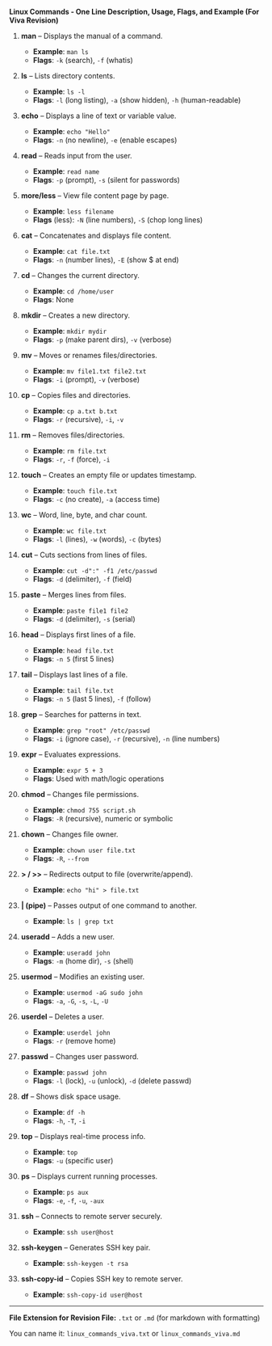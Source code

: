 **Linux Commands - One Line Description, Usage, Flags, and Example (For Viva Revision)**

1. **man** – Displays the manual of a command.

   * **Example**: `man ls`
   * **Flags**: `-k` (search), `-f` (whatis)

2. **ls** – Lists directory contents.

   * **Example**: `ls -l`
   * **Flags**: `-l` (long listing), `-a` (show hidden), `-h` (human-readable)

3. **echo** – Displays a line of text or variable value.

   * **Example**: `echo "Hello"`
   * **Flags**: `-n` (no newline), `-e` (enable escapes)

4. **read** – Reads input from the user.

   * **Example**: `read name`
   * **Flags**: `-p` (prompt), `-s` (silent for passwords)

5. **more/less** – View file content page by page.

   * **Example**: `less filename`
   * **Flags** (less): `-N` (line numbers), `-S` (chop long lines)

6. **cat** – Concatenates and displays file content.

   * **Example**: `cat file.txt`
   * **Flags**: `-n` (number lines), `-E` (show \$ at end)

7. **cd** – Changes the current directory.

   * **Example**: `cd /home/user`
   * **Flags**: None

8. **mkdir** – Creates a new directory.

   * **Example**: `mkdir mydir`
   * **Flags**: `-p` (make parent dirs), `-v` (verbose)

9. **mv** – Moves or renames files/directories.

   * **Example**: `mv file1.txt file2.txt`
   * **Flags**: `-i` (prompt), `-v` (verbose)

10. **cp** – Copies files and directories.

    * **Example**: `cp a.txt b.txt`
    * **Flags**: `-r` (recursive), `-i`, `-v`

11. **rm** – Removes files/directories.

    * **Example**: `rm file.txt`
    * **Flags**: `-r`, `-f` (force), `-i`

12. **touch** – Creates an empty file or updates timestamp.

    * **Example**: `touch file.txt`
    * **Flags**: `-c` (no create), `-a` (access time)

13. **wc** – Word, line, byte, and char count.

    * **Example**: `wc file.txt`
    * **Flags**: `-l` (lines), `-w` (words), `-c` (bytes)

14. **cut** – Cuts sections from lines of files.

    * **Example**: `cut -d":" -f1 /etc/passwd`
    * **Flags**: `-d` (delimiter), `-f` (field)

15. **paste** – Merges lines from files.

    * **Example**: `paste file1 file2`
    * **Flags**: `-d` (delimiter), `-s` (serial)

16. **head** – Displays first lines of a file.

    * **Example**: `head file.txt`
    * **Flags**: `-n 5` (first 5 lines)

17. **tail** – Displays last lines of a file.

    * **Example**: `tail file.txt`
    * **Flags**: `-n 5` (last 5 lines), `-f` (follow)

18. **grep** – Searches for patterns in text.

    * **Example**: `grep "root" /etc/passwd`
    * **Flags**: `-i` (ignore case), `-r` (recursive), `-n` (line numbers)

19. **expr** – Evaluates expressions.

    * **Example**: `expr 5 + 3`
    * **Flags**: Used with math/logic operations

20. **chmod** – Changes file permissions.

    * **Example**: `chmod 755 script.sh`
    * **Flags**: `-R` (recursive), numeric or symbolic

21. **chown** – Changes file owner.

    * **Example**: `chown user file.txt`
    * **Flags**: `-R`, `--from`

22. **> / >>** – Redirects output to file (overwrite/append).

    * **Example**: `echo "hi" > file.txt`

23. **| (pipe)** – Passes output of one command to another.

    * **Example**: `ls | grep txt`

24. **useradd** – Adds a new user.

    * **Example**: `useradd john`
    * **Flags**: `-m` (home dir), `-s` (shell)

25. **usermod** – Modifies an existing user.

    * **Example**: `usermod -aG sudo john`
    * **Flags**: `-a`, `-G`, `-s`, `-L`, `-U`

26. **userdel** – Deletes a user.

    * **Example**: `userdel john`
    * **Flags**: `-r` (remove home)

27. **passwd** – Changes user password.

    * **Example**: `passwd john`
    * **Flags**: `-l` (lock), `-u` (unlock), `-d` (delete passwd)

28. **df** – Shows disk space usage.

    * **Example**: `df -h`
    * **Flags**: `-h`, `-T`, `-i`

29. **top** – Displays real-time process info.

    * **Example**: `top`
    * **Flags**: `-u` (specific user)

30. **ps** – Displays current running processes.

    * **Example**: `ps aux`
    * **Flags**: `-e`, `-f`, `-u`, `-aux`

31. **ssh** – Connects to remote server securely.

    * **Example**: `ssh user@host`

32. **ssh-keygen** – Generates SSH key pair.

    * **Example**: `ssh-keygen -t rsa`

33. **ssh-copy-id** – Copies SSH key to remote server.

    * **Example**: `ssh-copy-id user@host`

---

**File Extension for Revision File:** `.txt` or `.md` (for markdown with formatting)

You can name it: `linux_commands_viva.txt` or `linux_commands_viva.md`
